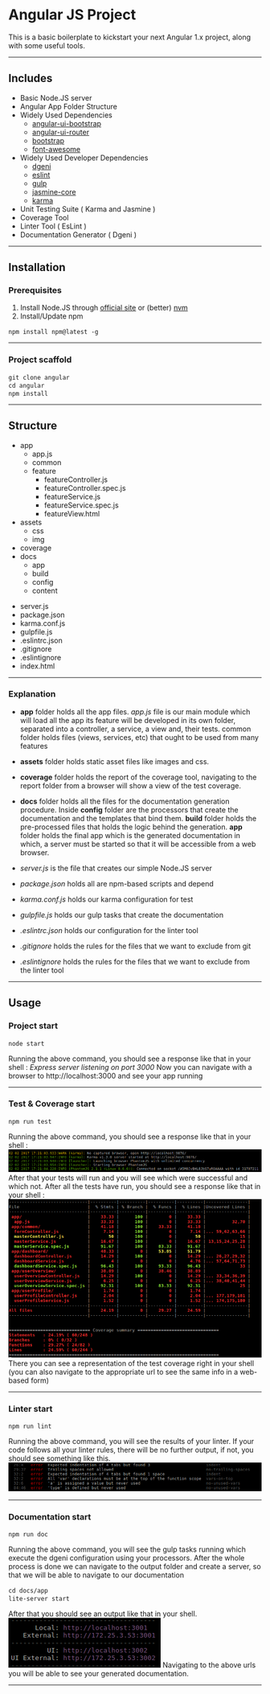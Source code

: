# Angular JS Project

This is a basic boilerplate to kickstart your next Angular 1.x project, along with some useful tools. 

---

## Includes

+ Basic Node.JS server
+ Angular App Folder Structure
+ Widely Used Dependencies
	- [angular-ui-bootstrap](https://angular-ui.github.io/bootstrap/)
	- [angular-ui-router](https://ui-router.github.io/)
	- [bootstrap](http://getbootstrap.com/)
	- [font-awesome](http://fontawesome.io/)
+ Widely Used Developer Dependencies
	- [dgeni](https://github.com/angular/dgeni)
	- [eslint](http://eslint.org/)
	- [gulp](http://gulpjs.com/)
	- [jasmine-core](https://jasmine.github.io/)
	- [karma](https://karma-runner.github.io)
+ Unit Testing Suite ( Karma and Jasmine )
+ Coverage Tool
+ Linter Tool ( EsLint )
+ Documentation Generator ( Dgeni )

---

## Installation

### Prerequisites
1. Install Node.JS through [official site](https://nodejs.org/en/download/)  or (better) [nvm](https://github.com/creationix/nvm)
2. Install/Update npm
```
npm install npm@latest -g
```

---

### Project scaffold
```
git clone angular 
cd angular 
npm install
```

---

## Structure

+ app
	- app.js
	+ common
	+ feature
		- featureController.js
		- featureController.spec.js
		- featureService.js
		- featureService.spec.js
		- featureView.html
+ assets
	+ css
	+ img
+ coverage
+ docs
	+ app
	+ build
	+ config
	+ content
- server.js
- package.json
- karma.conf.js
- gulpfile.js
- .eslintrc.json
- .gitignore
- .eslintignore
- index.html

---

### Explanation
- **app** folder holds all the app files.
    _app.js_ file is our main module which will load all the app
    its feature will be developed in its own folder, separated into a controller, a service, a view and, their tests.
    common folder holds files (views, services, etc) that ought to be used from many features
 
- **assets** folder holds static asset files like images and css.
 
- **coverage** folder holds the report of the coverage tool, navigating to the report folder from a browser will show a view of the test coverage.
- **docs** folder holds all the files for the documentation generation procedure. Inside **config** folder are the processors that create the documentation and the templates that bind them. **build** folder holds the pre-processed files that holds the logic behind the generation. **app** folder holds the final app which is the generated documentation in which, a server must be started so that it will be accessible from a web browser.
- _server.js_ is the file that creates our simple Node.JS server
- _package.json_ holds all are npm-based scripts and depend
- _karma.conf.js_ holds our karma configuration for test 
- _gulpfile.js_ holds our gulp tasks that create the documentation
- _.eslintrc.json_ holds our configuration for the linter tool
- _.gitignore_ holds the rules for the files that we want to exclude from git
- _.eslintignore_ holds the rules for the files that we want to exclude from the linter tool

---

## Usage

### Project start
```
node start
```
Running the above command, you should see a response like that in your shell :
_Express server listening on port 3000_
Now you can navigate with a browser to http://localhost:3000 and see your app running

---

### Test & Coverage start
```
npm run test
```
Running the above command, you should see a response like that in your shell :
![test](test.png)
After that your tests will run and you will see which were successful and which not. After all the tests have run, you should see a response like that in your shell :
![coverage](coverage.png)
There you can see a representation of the test coverage right in your shell (you can also navigate to the appropriate url to see the same info in a web-based form)

---

### Linter start
```
npm run lint
```
Running the above command, you will see the results of your linter. If your code follows all your linter rules, there will be no further output, if not, you should see something like this.
![linter](linter.png)

---

### Documentation start
```
npm run doc
```
Running the above command, you will see the gulp  tasks running which execute the dgeni configuration using your processors. After the whole process is done we can navigate to the output folder and create a server, so that we will be able to navigate to our documentation
```
cd docs/app
lite-server start
```
After that you should see an output like that in your shell.
![documentation](documentation.png)
Navigating to the above urls you will be able to see your generated documentation.

---